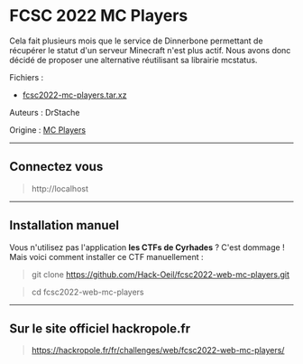 # FCSC 2022 MC Players

Cela fait plusieurs mois que le service de Dinnerbone permettant de récupérer le statut 
d'un serveur Minecraft n'est plus actif. 
Nous avons donc décidé de proposer une alternative réutilisant sa librairie mcstatus.


Fichiers :
- [fcsc2022-mc-players.tar.xz](fcsc2022-mc-players.tar.xz)


Auteurs : DrStache

Origine : [MC Players](https://hackropole.fr/fr/challenges/web/fcsc2022-web-mc-players/)


-----------


## Connectez vous
> http://localhost


-----------

## Installation manuel
Vous n'utilisez pas l'application **les CTFs de Cyrhades** ? C'est dommage !
Mais voici comment installer ce CTF manuellement :

> git clone https://github.com/Hack-Oeil/fcsc2022-web-mc-players.git

> cd fcsc2022-web-mc-players


-----------

## Sur le site officiel hackropole.fr
> https://hackropole.fr/fr/challenges/web/fcsc2022-web-mc-players/